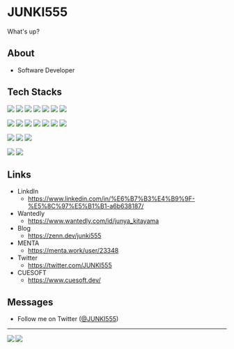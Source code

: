 # JUNKI555
What's up?

## About
- Software Developer

## Tech Stacks
![](https://img.shields.io/badge/-C%23-239120?style=flat&logo=C%20Sharp)
![](https://img.shields.io/badge/-.NET5-0B0?style=flat&logo=.NET)
![](https://img.shields.io/badge/-Ruby%20on%20Rails-C00?style=flat&logo=Ruby%20on%20Rails)
![](https://img.shields.io/badge/-Java-007396?style=flat&logo=Java)
![](https://img.shields.io/badge/-Microsoft%20SQL%20Server-239120?style=flat&logo=Microsoft%20SQL%20Server)
![](https://img.shields.io/badge/-MySQL-B33?style=flat&logo=MySQL)
![](https://img.shields.io/badge/-PostgreSQL-336791?style=flat&logo=PostgreSQL)

![](https://img.shields.io/badge/-HTML5-999?style=flat&logo=HTML5)
![](https://img.shields.io/badge/-CSS3-1572B6?style=flat&logo=CSS3)
![](https://img.shields.io/badge/-JavaScript-999?style=flat&logo=JavaScript)
![](https://img.shields.io/badge/-TypeScript-999?style=flat&logo=TypeScript)
![](https://img.shields.io/badge/-PostCSS-DD3A0A?style=flat&logo=PostCSS)
![](https://img.shields.io/badge/-Svelte-999?style=flat&logo=Svelte)
![](https://img.shields.io/badge/-Tailwind%20CSS-02569B?style=flat&logo=Tailwind%20CSS)

![](https://img.shields.io/badge/-Microsoft%20Azure-333?style=flat&logo=Microsoft%20Azure)
![](https://img.shields.io/badge/-Amazon%20AWS-232F3E?style=flat&logo=Amazon%20AWS)
![](https://img.shields.io/badge/-Firebase-333?style=flat&logo=Firebase)

![](https://img.shields.io/badge/-Flutter-02569B?style=flat&logo=Flutter)
![](https://img.shields.io/badge/-Godot%20Engine-333?style=flat&logo=Godot%20Engine)

## Links
- LinkdIn
  - https://www.linkedin.com/in/%E6%B7%B3%E4%B9%9F-%E5%8C%97%E5%B1%B1-a6b638187/
- Wantedly
  - https://www.wantedly.com/id/junya_kitayama
- Blog
  - https://zenn.dev/junki555
- MENTA
  - https://menta.work/user/23348
- Twitter
  - https://twitter.com/JUNKI555
- CUESOFT
  - https://www.cuesoft.dev/

## Messages
- Follow me on Twitter ([@JUNKI555](https://twitter.com/JUNKI555))

--- 

<a href="https://github.com/anuraghazra/github-readme-stats">
  <img align="left" src="https://github-readme-stats.vercel.app/api?username=JUNKI555&count_private=true&show_icons=true&theme=radical" />
</a>
<a href="https://github.com/anuraghazra/github-readme-stats">
  <img align="left" src="https://github-readme-stats.vercel.app/api/top-langs/?username=JUNKI555" />
</a>
